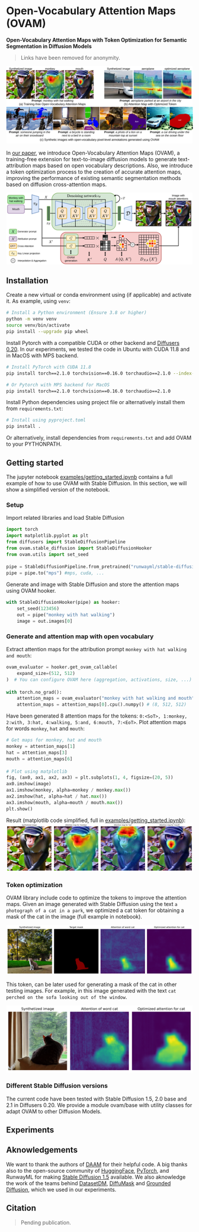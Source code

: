 # Open-Vocabulary Attention Maps (OVAM)

**Open-Vocabulary Attention Maps with Token Optimization for Semantic Segmentation in Diffusion Models**


[]([![arXiv](https://img.shields.io/badge/arXiv-abcd.efgh-b31b1b.svg)](https://arxiv.org/abs/abcd.efgh))

> Links have been removed for anonymity.

![teaser](docs/assets/teaser.svg)

In [our paper](https://arxig.org), we introduce Open-Vocabulary Attention Maps (OVAM), a training-free extension for text-to-image diffusion models to generate text-attribution maps based on open vocabulary descriptions. Also, we introduce a token optimization process to the creation of accurate attention maps, improving the performance of existing semantic segmentation methods based on diffusion cross-attention maps.

![diagram](docs/assets/diagram-OVAM.svg)

## Installation

Create a new virtual or conda environment using (if applicable) and activate it. As example, using `venv`:

```bash
# Install a Python environment (Ensure 3.8 or higher)
python -m venv venv
source venv/bin/activate
pip install --upgrade pip wheel
```

Install Pytorch with a compatible CUDA or other backend and [Diffusers 0.20](https://pypi.org/project/diffusers/0.20.2/). In our experiments, we tested the code in Ubuntu with CUDA 11.8 and in MacOS with MPS backend.

```bash
# Install PyTorch with CUDA 11.8
pip install torch==2.1.0 torchvision==0.16.0 torchaudio==2.1.0 --index-url https://download.pytorch.org/whl/cu118
```

```bash
# Or Pytorch with MPS backend for MacOS
pip install torch==2.1.0 torchvision==0.16.0 torchaudio==2.1.0
```

Install Python dependencies using project file or alternatively install them from `requirements.txt`:

```bash
# Install using pyproject.toml
pip install .
```

Or alternatively, install dependencies from `requirements.txt` and add OVAM to your PYTHONPATH.

## Getting started

The jupyter notebook [examples/getting_started.ipynb](./examples/getting_started.ipynb) contains a full example of how to use OVAM with Stable Diffusion. In this section, we will show a simplified version of the notebook.

### Setup
Import related libraries and load Stable Diffusion

```python
import torch
import matplotlib.pyplot as plt
from diffusers import StableDiffusionPipeline
from ovam.stable_diffusion import StableDiffusionHooker
from ovam.utils import set_seed

pipe = StableDiffusionPipeline.from_pretrained("runwayml/stable-diffusion-v1-5")
pipe = pipe.to("mps") #mps, cuda, ...
```

Generate and image with Stable Diffusion and store the attention maps using OVAM hooker.

```python
with StableDiffusionHooker(pipe) as hooker:
    set_seed(123456)
    out = pipe("monkey with hat walking")
    image = out.images[0]
```
### Generate and attention map with open vocabulary

Extract attention maps for the attribution prompt `monkey with hat walking and mouth`:

```python
ovam_evaluator = hooker.get_ovam_callable(
    expand_size=(512, 512)
)  # You can configure OVAM here (aggregation, activations, size, ...)

with torch.no_grad():
    attention_maps = ovam_evaluator("monkey with hat walking and mouth")
    attention_maps = attention_maps[0].cpu().numpy() # (8, 512, 512)
```

Have been generated 8 attention maps for the tokens:  `0:<SoT>, 1:monkey, 2:with, 3:hat, 4:walking, 5:and, 6:mouth, 7:<EoT>`. Plot attention maps for words `monkey`, `hat` and `mouth`:

```python
# Get maps for monkey, hat and mouth
monkey = attention_maps[1]
hat = attention_maps[3]
mouth = attention_maps[6]

# Plot using matplotlib
fig, (ax0, ax1, ax2, ax3) = plt.subplots(1, 4, figsize=(20, 5))
ax0.imshow(image)
ax1.imshow(monkey, alpha=monkey / monkey.max())
ax2.imshow(hat, alpha=hat / hat.max())
ax3.imshow(mouth, alpha=mouth / mouth.max())
plt.show()
```
Result (matplotlib code simplified, full in [examples/getting_started.ipynb](./examples/getting_started.ipynb)):
![result](docs/assets/attention_maps.svg)

### Token optimization

OVAM library include code to optimize the tokens to improve the attention maps. Given an image generated with Stable Diffusion using the text `a photograph of a cat in a park`, we optimized a cat token for obtaining a mask of the cat in the image (full example in notebook).

![Token optimization](docs/assets/optimized_training_attention.svg)

This token, can be later used for generating a mask of the cat in other testing images. For example, in this image generated with the text `cat perched on the sofa looking out of the window`.

![Token optimization](docs/assets/optimized_testing_attention.svg)

### Different Stable Diffusion versions

The current code have been tested with Stable Diffusion 1.5, 2.0 base and 2.1 in Diffusers 0.20. We provide a module ovam/base with utility classes for adapt OVAM to other Diffusion Models.

## Experiments

## Aknowledgements

We want to thank the authors of [DAAM](https://github.com/castorini/daam) for their helpful code. A big thanks also to the open-source community of [HuggingFace](https://huggingface.co/docs/diffusers/index), [PyTorch](https://pytorch.org/), and RunwayML for making [Stable Diffusion 1.5](https://huggingface.co/runwayml/stable-diffusion-v1-5) available. We also aknowledge the work of the teams behind [DatasetDM](https://github.com/showlab/DatasetDM), [DiffuMask](https://github.com/weijiawu/DiffuMask) and [Grounded Diffusion](https://github.com/Lipurple/Grounded-Diffusion), which we used in our experiments.

## Citation

> Pending publication.
